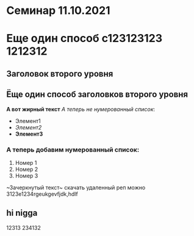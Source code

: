 # Семинар 11.10.2021 

Еще один способ с123123123 1212312
=====

## Заголовок второго уровня

Ёще один способ заголовков второго уровня 
-------

**А вот жирный текст**
*А теперь не нумерованный список*:
+ Элемент1
+ *Элемент2*
+ **Элемент3**

### А теперь добавим нумерованный список: 
1. Номер 1 
2. Номер 2
3. Номер 3

~Зачеркнутый текст~
скачать удаленный реп можно 
3123e1234rgeukgevfjdk,hdlf
## hi nigga

12313
234132
